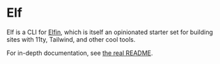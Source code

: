 # Elf

Elf is a CLI for [Elfin](https://github.com/11in/elfin), which is itself an opinionated starter set for building sites with 11ty, Tailwind, and other cool tools.

For in-depth documentation, see [the real README](https://github.com/11in/elf/#readme).